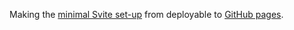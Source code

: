 Making the [minimal Svite set-up](https://github.com/dominikg/svite/tree/master/examples/minimal) from deployable to [GitHub pages](https://metonym.github.io/svite-minimal/).
